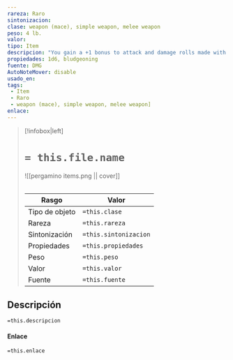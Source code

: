 ```yaml
---
rareza: Raro
sintonizacion: 
clase: weapon (mace), simple weapon, melee weapon
peso: 4 lb.
valor: 
tipo: Item
descripcion: "You gain a +1 bonus to attack and damage rolls made with this magic weapon. The bonus increases to +3 when you use the mace to attack a construct.When you roll a 20 on an attack roll made with this weapon, the target takes an extra 7 bludgeoning damage, or an extra 14 bludgeoning damage if it&#x27;s a construct. If a construct has 25 hit points or fewer after taking this damage, it is destroyed.Note: According to the SRD, it is an extra 2d6 and 4d6 bludgeoning damage, although this is incorrect."
propiedades: 1d6, bludgeoning
fuente: DMG
AutoNoteMover: disable
usado_en:  
tags: 
 - Item
 - Raro
 - weapon (mace), simple weapon, melee weapon]
enlace: 
---
```


> [!infobox|left]
>  # `= this.file.name`
> ![[pergamino items.png || cover]]
> ######   
> |Rasgo | Valor |
> | --- | --- |
> | Tipo de objeto| `=this.clase`|
>  | Rareza| `=this.rareza`|
> | Sintonización | `=this.sintonizacion` |
> | Propiedades | `=this.propiedades` |
>  | Peso | `=this.peso` |
> | Valor | `=this.valor` |
> | Fuente | `=this.fuente` |


## Descripción
`=this.descripcion`

#### Enlace
`=this.enlace`